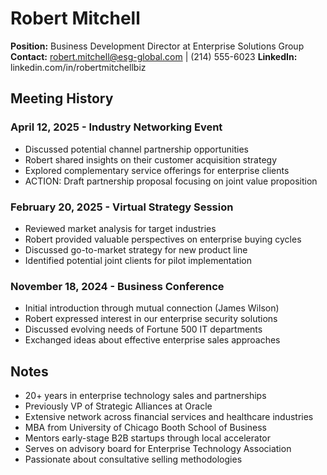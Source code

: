 # Robert Mitchell
**Position:** Business Development Director at Enterprise Solutions Group
**Contact:** robert.mitchell@esg-global.com | (214) 555-6023
**LinkedIn:** linkedin.com/in/robertmitchellbiz

## Meeting History

### April 12, 2025 - Industry Networking Event
* Discussed potential channel partnership opportunities
* Robert shared insights on their customer acquisition strategy
* Explored complementary service offerings for enterprise clients
* ACTION: Draft partnership proposal focusing on joint value proposition

### February 20, 2025 - Virtual Strategy Session
* Reviewed market analysis for target industries
* Robert provided valuable perspectives on enterprise buying cycles
* Discussed go-to-market strategy for new product line
* Identified potential joint clients for pilot implementation

### November 18, 2024 - Business Conference
* Initial introduction through mutual connection (James Wilson)
* Robert expressed interest in our enterprise security solutions
* Discussed evolving needs of Fortune 500 IT departments
* Exchanged ideas about effective enterprise sales approaches

## Notes
* 20+ years in enterprise technology sales and partnerships
* Previously VP of Strategic Alliances at Oracle
* Extensive network across financial services and healthcare industries
* MBA from University of Chicago Booth School of Business
* Mentors early-stage B2B startups through local accelerator
* Serves on advisory board for Enterprise Technology Association
* Passionate about consultative selling methodologies